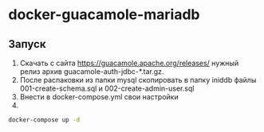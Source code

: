 # docker-guacamole-mariadb



## Запуск
1. Скачать с сайта https://guacamole.apache.org/releases/ нужный релиз архив guacamole-auth-jdbc-*.tar.gz. 
2. После распаковки из папки mysql скопировать в папку iniddb файлы 001-create-schema.sql и 002-create-admin-user.sql
3. Внести в  docker-compose.yml свои настройки
4. 
```bash
docker-compose up -d
```


    
        
